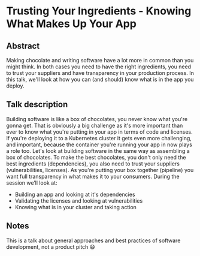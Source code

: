 # Trusting Your Ingredients - Knowing What Makes Up Your App

## Abstract

Making chocolate and writing software have a lot more in common than you might think. In both cases you need to have the right ingredients, you need to trust your suppliers and have transparency in your production process. In this talk, we'll look at how you can (and should) know what is in the app you deploy.

## Talk description

Building software is like a box of chocolates, you never know what you're gonna get. That is obviously a big challenge as it's more important than ever to know what you're putting in your app in terms of code and licenses. If you're deploying it to a Kubernetes cluster it gets even more challenging, and important, because the container you're running your app in now plays a role too.
Let's look at building software in the same way as assembling a box of chocolates. To make the best chocolates, you don't only need the best ingredients (dependencies), you also need to trust your suppliers (vulnerabilities, licenses). As you're putting your box together (pipeline) you want full transparency in what makes it to your consumers.
During the session we’ll look at:

* Building an app and looking at it's dependencies
* Validating the licenses and looking at vulnerabilities
* Knowing what is in your cluster and taking action

## Notes

This is a talk about general approaches and best practices of software development, not a product pitch :smile: